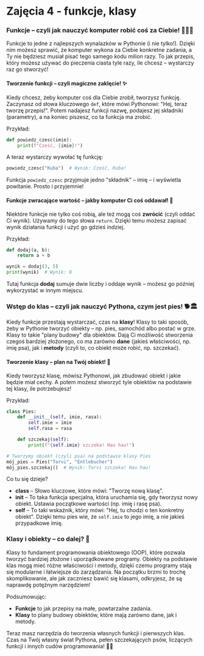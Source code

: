 # Zajęcia 4 - funkcje, klasy

### Funkcje – czyli jak nauczyć komputer robić coś za Ciebie! 🧑‍🍳🤖

Funkcje to jedne z najlepszych wynalazków w Pythonie (i nie tylko!). Dzięki nim możesz sprawić, że komputer wykona za Ciebie konkretne zadania, a Ty nie będziesz musiał pisać tego samego kodu milion razy. To jak przepis, który możesz używać do pieczenia ciasta tyle razy, ile chcesz – wystarczy raz go stworzyć!

#### Tworzenie funkcji – czyli magiczne zaklęcie! ✨

Kiedy chcesz, żeby komputer coś dla Ciebie zrobił, tworzysz funkcję. Zaczynasz od słowa kluczowego `def`, które mówi Pythonowi: "Hej, teraz tworzę przepis!". Potem nadajesz funkcji nazwę, podajesz jej składniki (parametry), a na koniec piszesz, co ta funkcja ma zrobić.

Przykład:
```python
def powiedz_czesc(imie):
    print(f"Cześć, {imie}!")
```

A teraz wystarczy wywołać tę funkcję:
```python
powiedz_czesc("Kuba")  # Wynik: Cześć, Kuba!
```

Funkcja `powiedz_czesc` przyjmuje jedno "składnik" – imię – i wyświetla powitanie. Prosto i przyjemnie!

#### Funkcje zwracające wartość – jakby komputer Ci coś oddawał! 🎁

Niektóre funkcje nie tylko coś robią, ale też mogą coś **zwrócić** (czyli oddać Ci wynik). Używamy do tego słowa `return`. Dzięki temu możesz zapisać wynik działania funkcji i użyć go gdzieś indziej.

Przykład:
```python
def dodaj(a, b):
    return a + b

wynik = dodaj(3, 5)
print(wynik)  # Wynik: 8
```

Tutaj funkcja **dodaj** sumuje dwie liczby i oddaje wynik – możesz go później wykorzystać w innym miejscu.

### Wstęp do klas – czyli jak nauczyć Pythona, czym jest pies! 🐕🏛️

Kiedy funkcje przestają wystarczać, czas na **klasy**! Klasy to taki sposób, żeby w Pythonie tworzyć obiekty – np. pies, samochód albo postać w grze. Klasy to takie "plany budowy" dla obiektów. Dają Ci możliwość stworzenia czegoś bardziej złożonego, co ma zarówno **dane** (jakieś właściwości, np. imię psa), jak i **metody** (czyli to, co obiekt może robić, np. szczekać).

#### Tworzenie klasy – plan na Twój obiekt! 📐

Kiedy tworzysz klasę, mówisz Pythonowi, jak zbudować obiekt i jakie będzie miał cechy. A potem możesz stworzyć tyle obiektów na podstawie tej klasy, ile potrzebujesz!

Przykład:
```python
class Pies:
    def __init__(self, imie, rasa):
        self.imie = imie
        self.rasa = rasa

    def szczekaj(self):
        print(f"{self.imie} szczeka! Hau hau!")

# Tworzymy obiekt (czyli psa) na podstawie klasy Pies
mój_pies = Pies("Torvi", "Entlebucher")
mój_pies.szczekaj()  # Wynik: Torvi szczeka! Hau hau!
```

Co tu się dzieje?
 - **class** – Słowo kluczowe, które mówi: "Tworzę nową klasę".
 - **__init__** – To taka funkcja specjalna, która uruchamia się, gdy tworzysz nowy obiekt. Ustawia początkowe wartości (np. imię i rasę psa).
 - **self** – To taki wskaźnik, który mówi: "Hej, tu chodzi o ten konkretny obiekt". Dzięki temu pies wie, że `self.imie` to jego imię, a nie jakieś przypadkowe imię.

### Klasy i obiekty – co dalej? 🚀

Klasy to fundament programowania obiektowego (OOP), które pozwala tworzyć bardziej złożone i uporządkowane programy. Obiekty na podstawie klas mogą mieć różne właściwości i metody, dzięki czemu programy stają się modularne i łatwiejsze do zarządzania. Na początku brzmi to trochę skomplikowanie, ale jak zaczniesz bawić się klasami, odkryjesz, że są naprawdę potężnym narzędziem!

Podsumowując:
 - **Funkcje** to jak przepisy na małe, powtarzalne zadania.
 - **Klasy** to plany budowy obiektów, które mają zarówno dane, jak i metody.

Teraz masz narzędzia do tworzenia własnych funkcji i pierwszych klas. Czas na Twój własny świat Pythona, pełen szczekających psów, liczących funkcji i innych cudów programowania! 🐍🚀
